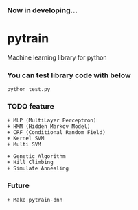 ### Now in developing...

# pytrain

Machine learning library for python

### You can test library code with below

    python test.py



### TODO feature

    + MLP (MultiLayer Perceptron)
    + HMM (Hidden Markov Model)
    + CRF (Conditional Random Field)
    + Kernel SVM
    + Multi SVM

    + Genetic Algorithm
    + Hill Climbing
    + Simulate Annealing
    

### Future

    + Make pytrain-dnn 

